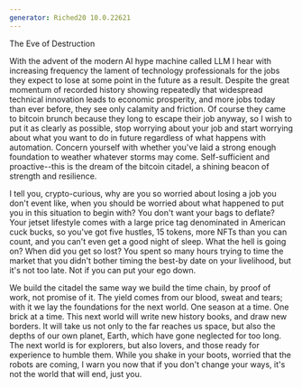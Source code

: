 ```yaml
---
generator: Riched20 10.0.22621
---
```


The Eve of Destruction

With the advent of the modern AI hype machine called LLM I hear with
increasing frequency the lament of technology professionals for the jobs
they expect to lose at some point in the future as a result. Despite the
great momentum of recorded history showing repeatedly that widespread
technical innovation leads to economic prosperity, and more jobs today
than ever before, they see only calamity and friction. Of course they
came to bitcoin brunch because they long to escape their job anyway, so
I wish to put it as clearly as possible, stop worrying about your job
and start worrying about what you want to do in future regardless of
what happens with automation. Concern yourself with whether you\'ve laid
a strong enough foundation to weather whatever storms may come.
Self-sufficient and proactive\--this is the dream of the bitcoin
citadel, a shining beacon of strength and resilience.

I tell you, crypto-curious, why are you so worried about losing a job
you don\'t event like, when you should be worried about what happened to
put you in this situation to begin with? You don\'t want your bags to
deflate? Your jetset lifestyle comes with a large price tag denominated
in American cuck bucks, so you\'ve got five hustles, 15 tokens, more
NFTs than you can count, and you can\'t even get a good night of sleep.
What the hell is going on? When did you get so lost? You spent so many
hours trying to time the market that you didn\'t bother timing the
best-by date on your livelihood, but it\'s not too late. Not if you can
put your ego down.

We build the citadel the same way we build the time chain, by proof of
work, not promise of it. The yield comes from our blood, sweat and
tears; with it we lay the foundations for the next world. One season at
a time. One brick at a time. This next world will write new history
books, and draw new borders. It will take us not only to the far reaches
us space, but also the depths of our own planet, Earth, which have gone
neglected for too long. The next world is for explorers, but also
lovers, and those ready for experience to humble them. While you shake
in your boots, worried that the robots are coming, I warn you now that
if you don\'t change your ways, it\'s not the world that will end, just
you.
